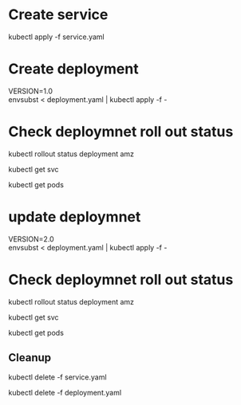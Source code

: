 # Create service 
kubectl apply -f service.yaml

# Create deployment
VERSION=1.0 \
envsubst < deployment.yaml | kubectl apply -f -

# Check deploymnet roll out status
kubectl rollout status deployment amz

kubectl get svc

kubectl get pods

# update deploymnet
VERSION=2.0 \
envsubst < deployment.yaml | kubectl apply -f -

# Check deploymnet roll out status
kubectl rollout status deployment amz

kubectl get svc

kubectl get pods

Cleanup
-------
kubectl delete -f service.yaml

kubectl delete -f deployment.yaml